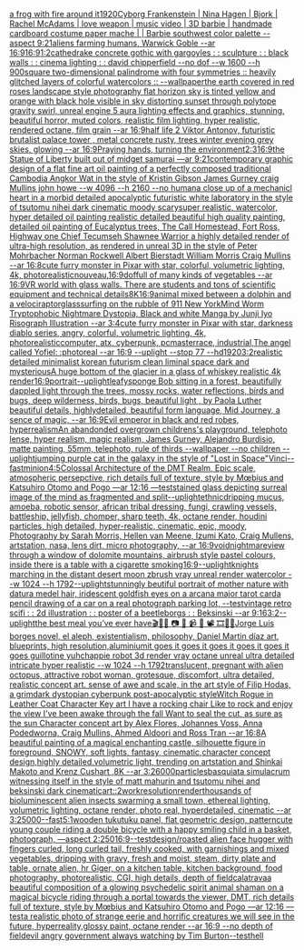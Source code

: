 [a frog with fire around it](https://www.ebank.nz/aiartgenerator?category=a%20frog%20with%20fire%20around%20it)[1920](https://www.ebank.nz/aiartgenerator?category=1920)[Cyborg  Frankenstein | Nina Hagen |  Bjork | Rachel McAdams | love weapon | music video | 3D barbie  | handmade cardboard costume paper mache | | Barbie southwest color palette  --aspect 9:21](https://www.ebank.nz/aiartgenerator?category=Cyborg%20%20Frankenstein%20%7C%20Nina%20Hagen%20%7C%20%20Bjork%20%7C%20Rachel%20McAdams%20%7C%20love%20weapon%20%7C%20music%20video%20%7C%203D%20barbie%20%20%7C%20handmade%20cardboard%20costume%20paper%20mache%20%7C%20%7C%20Barbie%20southwest%20color%20palette%20%20--aspect%209%3A21)[aliens farming humans, Warwick Goble --ar 16:9](https://www.ebank.nz/aiartgenerator?category=aliens%20farming%20humans%2C%20Warwick%20Goble%20--ar%2016%3A9)[16:9](https://www.ebank.nz/aiartgenerator?category=16%3A9)[1:2](https://www.ebank.nz/aiartgenerator?category=1%3A2)[cathedrake concrete gothic with gargoyles : : sculpture : : black walls : : cinema lighting : : david chipperfield --no dof --w 1600 --h 900](https://www.ebank.nz/aiartgenerator?category=cathedrake%20concrete%20gothic%20with%20gargoyles%20%3A%20%3A%20sculpture%20%3A%20%3A%20black%20walls%20%3A%20%3A%20cinema%20lighting%20%3A%20%3A%20david%20chipperfield%20--no%20dof%20--w%201600%20--h%20900)[square two-dimensional palindrome with four symmetries :: heavily glitched layers of colorful watercolors :: --wallpaper](https://www.ebank.nz/aiartgenerator?category=square%20two-dimensional%20palindrome%20with%20four%20symmetries%20%3A%3A%20heavily%20glitched%20layers%20of%20colorful%20watercolors%20%3A%3A%20--wallpaper)[the earth covered in red roses landscape style photography flat horizon sky is tinted yellow and orange with black hole visible in sky distorting sunset through polytope gravity swirl, unreal engine 5 aura lighting effects and graphics, stunning, beautiful horror, muted colors, realistic film lighting, hyper realistic, rendered octane, film grain --ar 16:9](https://www.ebank.nz/aiartgenerator?category=the%20earth%20covered%20in%20red%20roses%20landscape%20style%20photography%20flat%20horizon%20sky%20is%20tinted%20yellow%20and%20orange%20with%20black%20hole%20visible%20in%20sky%20distorting%20sunset%20through%20polytope%20gravity%20swirl%2C%20unreal%20engine%205%20aura%20lighting%20effects%20and%20graphics%2C%20stunning%2C%20beautiful%20horror%2C%20muted%20colors%2C%20realistic%20film%20lighting%2C%20hyper%20realistic%2C%20rendered%20octane%2C%20film%20grain%20--ar%2016%3A9)[half life 2 Viktor Antonov, futuristic brutalist palace tower , metal concrete rusty, trees winter evening grey skies, glowing --ar 16:9](https://www.ebank.nz/aiartgenerator?category=half%20life%202%20Viktor%20Antonov%2C%20futuristic%20brutalist%20palace%20tower%20%2C%20metal%20concrete%20rusty%2C%20trees%20winter%20evening%20grey%20skies%2C%20glowing%20--ar%2016%3A9)[Praying hands, turning the environment](https://www.ebank.nz/aiartgenerator?category=Praying%20hands%2C%20turning%20the%20environment)[2:3](https://www.ebank.nz/aiartgenerator?category=2%3A3)[16:9](https://www.ebank.nz/aiartgenerator?category=16%3A9)[the Statue of Liberty built out of midget samurai —ar 9:21](https://www.ebank.nz/aiartgenerator?category=the%20Statue%20of%20Liberty%20built%20out%20of%20midget%20samurai%20%E2%80%94ar%209%3A21)[contemporary graphic design of a flat fine art oil painting of a perfectly composed traditional Cambodia Angkor Wat in the style of Kristin Gibson James Gurney craig Mullins john howe --w 4096 --h 2160 --no human](https://www.ebank.nz/aiartgenerator?category=contemporary%20graphic%20design%20of%20a%20flat%20fine%20art%20oil%20painting%20of%20a%20perfectly%20composed%20traditional%20Cambodia%20Angkor%20Wat%20in%20the%20style%20of%20Kristin%20Gibson%20James%20Gurney%20craig%20Mullins%20john%20howe%20--w%204096%20--h%202160%20--no%20human)[a close up of a mechanicl heart in a morbid detailed apocalyptic futuristic white laboratory in the style of tsutomu nihei dark cinematic moody scary](https://www.ebank.nz/aiartgenerator?category=a%20close%20up%20of%20a%20mechanicl%20heart%20in%20a%20morbid%20detailed%20apocalyptic%20futuristic%20white%20laboratory%20in%20the%20style%20of%20tsutomu%20nihei%20dark%20cinematic%20moody%20scary)[super realistic, watercolor, hyper detailed oil painting realistic detailed beautiful high quality painting, detailed oil painting of Eucalyptus trees, The Call Homestead, Fort Ross, Highway one Chief Tecumseh Shawnee Warrior  a highly detailed render of ultra-high resolution, as rendered in unreal 3D in the style of Peter Mohrbacher Norman Rockwell Albert Bierstadt William Morris Craig Mullins --ar 16:8](https://www.ebank.nz/aiartgenerator?category=super%20realistic%2C%20watercolor%2C%20hyper%20detailed%20oil%20painting%20realistic%20detailed%20beautiful%20high%20quality%20painting%2C%20detailed%20oil%20painting%20of%20Eucalyptus%20trees%2C%20The%20Call%20Homestead%2C%20Fort%20Ross%2C%20Highway%20one%20Chief%20Tecumseh%20Shawnee%20Warrior%20%20a%20highly%20detailed%20render%20of%20ultra-high%20resolution%2C%20as%20rendered%20in%20unreal%203D%20in%20the%20style%20of%20Peter%20Mohrbacher%20Norman%20Rockwell%20Albert%20Bierstadt%20William%20Morris%20Craig%20Mullins%20--ar%2016%3A8)[cute furry monster in Pixar with star, colorful, volumetric lighting, 4k, photorealistic](https://www.ebank.nz/aiartgenerator?category=cute%20furry%20monster%20in%20Pixar%20with%20star%2C%20colorful%2C%20volumetric%20lighting%2C%204k%2C%20photorealistic)[nouveau,](https://www.ebank.nz/aiartgenerator?category=nouveau%2C)[16:9](https://www.ebank.nz/aiartgenerator?category=16%3A9)[dof](https://www.ebank.nz/aiartgenerator?category=dof)[full of many kinds of vegetables  --ar 16:9](https://www.ebank.nz/aiartgenerator?category=full%20of%20many%20kinds%20of%20vegetables%20%20--ar%2016%3A9)[VR world with glass walls. There are students and tons of scientific equipment and technical details](https://www.ebank.nz/aiartgenerator?category=VR%20world%20with%20glass%20walls.%20There%20are%20students%20and%20tons%20of%20scientific%20equipment%20and%20technical%20details)[8K](https://www.ebank.nz/aiartgenerator?category=8K)[16:9](https://www.ebank.nz/aiartgenerator?category=16%3A9)[animal mixed between a dolphin and a velociraptor](https://www.ebank.nz/aiartgenerator?category=animal%20mixed%20between%20a%20dolphin%20and%20a%20velociraptor)[glass](https://www.ebank.nz/aiartgenerator?category=glass)[surfing on the rubble of 911 New York](https://www.ebank.nz/aiartgenerator?category=surfing%20on%20the%20rubble%20of%20911%20New%20York)[Mind Worm  Tryptophobic Nightmare Dystopia, Black and white Manga by Junji Iyo Risograph  Illustration --ar 3:4](https://www.ebank.nz/aiartgenerator?category=Mind%20Worm%20%20Tryptophobic%20Nightmare%20Dystopia%2C%20Black%20and%20white%20Manga%20by%20Junji%20Iyo%20Risograph%20%20Illustration%20--ar%203%3A4)[cute furry monster in Pixar with star, darkness diablo series, angry, colorful, volumetric lighting, 4k, photorealistic](https://www.ebank.nz/aiartgenerator?category=cute%20furry%20monster%20in%20Pixar%20with%20star%2C%20darkness%20diablo%20series%2C%20angry%2C%20colorful%2C%20volumetric%20lighting%2C%204k%2C%20photorealistic)[computer, atx, cyberpunk, pcmasterrace, industrial,](https://www.ebank.nz/aiartgenerator?category=computer%2C%20atx%2C%20cyberpunk%2C%20pcmasterrace%2C%20industrial%2C)[The angel called Yofiel: :photoreal --ar 16:9 --uplight --stop 77 --hd](https://www.ebank.nz/aiartgenerator?category=The%20angel%20called%20Yofiel%3A%20%3Aphotoreal%20--ar%2016%3A9%20--uplight%20--stop%2077%20--hd)[1920](https://www.ebank.nz/aiartgenerator?category=1920)[3:2](https://www.ebank.nz/aiartgenerator?category=3%3A2)[realistic detailed minimalist korean futurism clean liminal space dark and mysterious](https://www.ebank.nz/aiartgenerator?category=realistic%20detailed%20minimalist%20korean%20futurism%20clean%20liminal%20space%20dark%20and%20mysterious)[A huge bottom of the glacier in a glass of whiskey realistic 4k render](https://www.ebank.nz/aiartgenerator?category=A%20huge%20bottom%20of%20the%20glacier%20in%20a%20glass%20of%20whiskey%20realistic%204k%20render)[16:9](https://www.ebank.nz/aiartgenerator?category=16%3A9)[portrait](https://www.ebank.nz/aiartgenerator?category=portrait)[--uplight](https://www.ebank.nz/aiartgenerator?category=--uplight)[leafy](https://www.ebank.nz/aiartgenerator?category=leafy)[sponge Bob sitting in a forest,  beautifully dappled light through the trees, mossy rocks, water reflections, birds and bugs, deep wilderness, birds, bugs, beautiful light , by  Paola Luther beautiful details, highlydetailed, beautiful form language, Mid Journey, a sence of magic, --ar 16:9](https://www.ebank.nz/aiartgenerator?category=sponge%20Bob%20sitting%20in%20a%20forest%2C%20%20beautifully%20dappled%20light%20through%20the%20trees%2C%20mossy%20rocks%2C%20water%20reflections%2C%20birds%20and%20bugs%2C%20deep%20wilderness%2C%20birds%2C%20bugs%2C%20beautiful%20light%20%2C%20by%20%20Paola%20Luther%20beautiful%20details%2C%20highlydetailed%2C%20beautiful%20form%20language%2C%20Mid%20Journey%2C%20a%20sence%20of%20magic%2C%20--ar%2016%3A9)[Evil emperor in black and red robes, hyperrealism](https://www.ebank.nz/aiartgenerator?category=Evil%20emperor%20in%20black%20and%20red%20robes%2C%20hyperrealism)[An abandonded overgrown childrens's playground, telephoto lense, hyper realism, magic realism, James Gurney, Alejandro Burdisio, matte painting, 55mm, telephoto, rule of thirds --wallpaper --no children --uplight](https://www.ebank.nz/aiartgenerator?category=An%20abandonded%20overgrown%20childrens%27s%20playground%2C%20telephoto%20lense%2C%20hyper%20realism%2C%20magic%20realism%2C%20James%20Gurney%2C%20Alejandro%20Burdisio%2C%20matte%20painting%2C%2055mm%2C%20telephoto%2C%20rule%20of%20thirds%20--wallpaper%20--no%20children%20--uplight)[jumping  purple cat in the galaxy in the style of "Lost in Space"](https://www.ebank.nz/aiartgenerator?category=jumping%20%20purple%20cat%20in%20the%20galaxy%20in%20the%20style%20of%20%22Lost%20in%20Space%22)[Vinci](https://www.ebank.nz/aiartgenerator?category=Vinci)[--fast](https://www.ebank.nz/aiartgenerator?category=--fast)[minion](https://www.ebank.nz/aiartgenerator?category=minion)[4:5](https://www.ebank.nz/aiartgenerator?category=4%3A5)[Colossal Architecture of the DMT Realm, Epic scale, atmospheric persepctive, rich details full of texture, style by Mœbius and Katsuhiro Otomo and Pogo —ar 12:16 —test](https://www.ebank.nz/aiartgenerator?category=Colossal%20Architecture%20of%20the%20DMT%20Realm%2C%20Epic%20scale%2C%20atmospheric%20persepctive%2C%20rich%20details%20full%20of%20texture%2C%20style%20by%20M%C5%93bius%20and%20Katsuhiro%20Otomo%20and%20Pogo%20%E2%80%94ar%2012%3A16%20%E2%80%94test)[stained glass depicting surreal image of the mind as fragmented and split](https://www.ebank.nz/aiartgenerator?category=stained%20glass%20depicting%20surreal%20image%20of%20the%20mind%20as%20fragmented%20and%20split)[--uplight](https://www.ebank.nz/aiartgenerator?category=--uplight)[ethnic](https://www.ebank.nz/aiartgenerator?category=ethnic)[dripping mucus, amoeba, robotic sensor, african tribal dressing, fungi, crawling vessels, battleship, jellyfish, chomper, sharp teeth, 4k, octane render, houdini particles, high detailed, hyper-realistic, cinematic, epic, moody, Photography by Sarah Morris, Hellen van Meene, Izumi Kato, Craig Mullens, artstation, nasa, lens dirt, micro photography, --ar 16:9](https://www.ebank.nz/aiartgenerator?category=dripping%20mucus%2C%20amoeba%2C%20robotic%20sensor%2C%20african%20tribal%20dressing%2C%20fungi%2C%20crawling%20vessels%2C%20battleship%2C%20jellyfish%2C%20chomper%2C%20sharp%20teeth%2C%204k%2C%20octane%20render%2C%20houdini%20particles%2C%20high%20detailed%2C%20hyper-realistic%2C%20cinematic%2C%20epic%2C%20moody%2C%20Photography%20by%20Sarah%20Morris%2C%20Hellen%20van%20Meene%2C%20Izumi%20Kato%2C%20Craig%20Mullens%2C%20artstation%2C%20nasa%2C%20lens%20dirt%2C%20micro%20photography%2C%20--ar%2016%3A9)[void](https://www.ebank.nz/aiartgenerator?category=void)[nightmare](https://www.ebank.nz/aiartgenerator?category=nightmare)[](https://www.ebank.nz/aiartgenerator?category=)[view through a window of dolomite mountains, airbrush style pastel colours, inside there is a table with a cigarette smoking](https://www.ebank.nz/aiartgenerator?category=view%20through%20a%20window%20of%20dolomite%20mountains%2C%20airbrush%20style%20pastel%20colours%2C%20inside%20there%20is%20a%20table%20with%20a%20cigarette%20smoking)[16:9](https://www.ebank.nz/aiartgenerator?category=16%3A9)[--uplight](https://www.ebank.nz/aiartgenerator?category=--uplight)[knights marching in the distant desert  moon zbrush vray unreal  render watercolor --w 1024 --h 1792](https://www.ebank.nz/aiartgenerator?category=knights%20marching%20in%20the%20distant%20desert%20%20moon%20zbrush%20vray%20unreal%20%20render%20watercolor%20--w%201024%20--h%201792)[--uplight](https://www.ebank.nz/aiartgenerator?category=--uplight)[stunningly beutiful portrait of mother nature with datura medel hair, iridescent goldfish eyes on a arcana major tarot card](https://www.ebank.nz/aiartgenerator?category=stunningly%20beutiful%20portrait%20of%20mother%20nature%20with%20datura%20medel%20hair%2C%20iridescent%20goldfish%20eyes%20on%20a%20arcana%20major%20tarot%20card)[a pencil drawing of a car on a real photograph parking lot, --test](https://www.ebank.nz/aiartgenerator?category=a%20pencil%20drawing%20of%20a%20car%20on%20a%20real%20photograph%20parking%20lot%2C%20--test)[vintage retro scifi : : 2d illustration : : poster of a beetleborgs : : Beksinski --ar 9:16](https://www.ebank.nz/aiartgenerator?category=vintage%20retro%20scifi%20%3A%20%3A%202d%20illustration%20%3A%20%3A%20poster%20of%20a%20beetleborgs%20%3A%20%3A%20Beksinski%20--ar%209%3A16)[3:2](https://www.ebank.nz/aiartgenerator?category=3%3A2)[--uplight](https://www.ebank.nz/aiartgenerator?category=--uplight)[the best meal you’ve ever have](https://www.ebank.nz/aiartgenerator?category=the%20best%20meal%20you%E2%80%99ve%20ever%20have)[🎬🌈📼 📷 📸 📹 🎥 📽 🎞🧬🌌](https://www.ebank.nz/aiartgenerator?category=%F0%9F%8E%AC%F0%9F%8C%88%F0%9F%93%BC%20%F0%9F%93%B7%20%F0%9F%93%B8%20%F0%9F%93%B9%20%F0%9F%8E%A5%20%F0%9F%93%BD%20%F0%9F%8E%9E%F0%9F%A7%AC%F0%9F%8C%8C)[Jorge Luis borges novel, el aleph, existentialism, philosophy, Daniel Martin díaz art, blueprints, high resolution,](https://www.ebank.nz/aiartgenerator?category=Jorge%20Luis%20borges%20novel%2C%20el%20aleph%2C%20existentialism%2C%20philosophy%2C%20Daniel%20Martin%20d%C3%ADaz%20art%2C%20blueprints%2C%20high%20resolution%2C)[aluminium](https://www.ebank.nz/aiartgenerator?category=aluminium)[it goes it goes it goes it goes it goes it goes guillotine yuh](https://www.ebank.nz/aiartgenerator?category=it%20goes%20it%20goes%20it%20goes%20it%20goes%20it%20goes%20it%20goes%20guillotine%20yuh)[chappie robot 3d render vray octane unreal ultra detailed intricate hyper realistic --w 1024 --h 1792](https://www.ebank.nz/aiartgenerator?category=chappie%20robot%203d%20render%20vray%20octane%20unreal%20ultra%20detailed%20intricate%20hyper%20realistic%20--w%201024%20--h%201792)[translucent, pregnant with alien octopus, attractive robot woman, grotesque, discomfort, ultra detailed, realistic concept art. sense of awe and scale, in the art style of Filip Hodas, a grimdark dystopian cyberpunk post-apocalyptic style](https://www.ebank.nz/aiartgenerator?category=translucent%2C%20pregnant%20with%20alien%20octopus%2C%20attractive%20robot%20woman%2C%20grotesque%2C%20discomfort%2C%20ultra%20detailed%2C%20realistic%20concept%20art.%20sense%20of%20awe%20and%20scale%2C%20in%20the%20art%20style%20of%20Filip%20Hodas%2C%20a%20grimdark%20dystopian%20cyberpunk%20post-apocalyptic%20style)[Witch Rogue in Leather Coat Character Key art I have a rocking chair Like to rock and enjoy the view I've been awake through the fall Want to seal the cut, as sure as the sun Character concept art by Alex Flores, Johannes Voss, Anna Podedworna, Craig Mullins, Ahmed Aldoori and Ross Tran --ar 16:8](https://www.ebank.nz/aiartgenerator?category=Witch%20Rogue%20in%20Leather%20Coat%20Character%20Key%20art%20I%20have%20a%20rocking%20chair%20Like%20to%20rock%20and%20enjoy%20the%20view%20I%27ve%20been%20awake%20through%20the%20fall%20Want%20to%20seal%20the%20cut%2C%20as%20sure%20as%20the%20sun%20Character%20concept%20art%20by%20Alex%20Flores%2C%20Johannes%20Voss%2C%20Anna%20Podedworna%2C%20Craig%20Mullins%2C%20Ahmed%20Aldoori%20and%20Ross%20Tran%20--ar%2016%3A8)[A beautiful painting of a magical enchanting castle, silhouette figure in foreground, SNOWY, soft lights, fantasy, cinematic,character concept design,highly detailed,volumetric light, trending on artstation and Shinkai Makoto and Krenz Cushart ,8K --ar 3:2](https://www.ebank.nz/aiartgenerator?category=A%20beautiful%20painting%20of%20a%20magical%20enchanting%20castle%2C%20silhouette%20figure%20in%20foreground%2C%20SNOWY%2C%20soft%20lights%2C%20fantasy%2C%20cinematic%2Ccharacter%20concept%20design%2Chighly%20detailed%2Cvolumetric%20light%2C%20trending%20on%20artstation%20and%20Shinkai%20Makoto%20and%20Krenz%20Cushart%20%2C8K%20--ar%203%3A2)[6000](https://www.ebank.nz/aiartgenerator?category=6000)[particles](https://www.ebank.nz/aiartgenerator?category=particles)[basquiat](https://www.ebank.nz/aiartgenerator?category=basquiat)[a simulacrum witnessing itself in the style of matt mahurin and tsutomu nihei and beksinski dark cinematic](https://www.ebank.nz/aiartgenerator?category=a%20simulacrum%20witnessing%20itself%20in%20the%20style%20of%20matt%20mahurin%20and%20tsutomu%20nihei%20and%20beksinski%20dark%20cinematic)[art::2](https://www.ebank.nz/aiartgenerator?category=art%3A%3A2)[work](https://www.ebank.nz/aiartgenerator?category=work)[resolution](https://www.ebank.nz/aiartgenerator?category=resolution)[render](https://www.ebank.nz/aiartgenerator?category=render)[thousands of bioluminescent alien insects swarming a small town, ethereal lighting, volumetric lighting, octane render, photo real, hyperdetailed, cinematic --ar 3:2](https://www.ebank.nz/aiartgenerator?category=thousands%20of%20bioluminescent%20alien%20insects%20swarming%20a%20small%20town%2C%20ethereal%20lighting%2C%20volumetric%20lighting%2C%20octane%20render%2C%20photo%20real%2C%20hyperdetailed%2C%20cinematic%20--ar%203%3A2)[5000](https://www.ebank.nz/aiartgenerator?category=5000)[--fast](https://www.ebank.nz/aiartgenerator?category=--fast)[5:1](https://www.ebank.nz/aiartgenerator?category=5%3A1)[wooden tukutuku panel, flat geometric design, pattern](https://www.ebank.nz/aiartgenerator?category=wooden%20tukutuku%20panel%2C%20flat%20geometric%20design%2C%20pattern)[cute young couple riding a double bicycle with a happy smiling child in a basket, photograph, —aspect 2:2](https://www.ebank.nz/aiartgenerator?category=cute%20young%20couple%20riding%20a%20double%20bicycle%20with%20a%20happy%20smiling%20child%20in%20a%20basket%2C%20photograph%2C%20%E2%80%94aspect%202%3A2)[50](https://www.ebank.nz/aiartgenerator?category=50)[16:9](https://www.ebank.nz/aiartgenerator?category=16%3A9)[--test](https://www.ebank.nz/aiartgenerator?category=--test)[design](https://www.ebank.nz/aiartgenerator?category=design)[/roasted   alien face hugger with fingers curled, long curled  tail, freshly cooked, with garnishings and mixed vegetables, dripping with gravy, fresh and moist, steam, dirty plate and table, ornate alien, hr Giger, on a kitchen table, kitchen background, food photography,  photorealistic, CGI, high details, depth of field](https://www.ebank.nz/aiartgenerator?category=/roasted%20%20%20alien%20face%20hugger%20with%20fingers%20curled%2C%20long%20curled%20%20tail%2C%20freshly%20cooked%2C%20with%20garnishings%20and%20mixed%20vegetables%2C%20dripping%20with%20gravy%2C%20fresh%20and%20moist%2C%20steam%2C%20dirty%20plate%20and%20table%2C%20ornate%20alien%2C%20hr%20Giger%2C%20on%20a%20kitchen%20table%2C%20kitchen%20background%2C%20food%20photography%2C%20%20photorealistic%2C%20CGI%2C%20high%20details%2C%20depth%20of%20field)[calatrava](https://www.ebank.nz/aiartgenerator?category=calatrava)[a beautiful composition of a glowing psychedelic spirit animal shaman on a magical bicycle riding through a portal towards the viewer, DMT,  rich details full of texture, style by Mœbius and Katsuhiro Otomo and Pogo —ar 12:16 —test](https://www.ebank.nz/aiartgenerator?category=a%20beautiful%20composition%20of%20a%20glowing%20psychedelic%20spirit%20animal%20shaman%20on%20a%20magical%20bicycle%20riding%20through%20a%20portal%20towards%20the%20viewer%2C%20DMT%2C%20%20rich%20details%20full%20of%20texture%2C%20style%20by%20M%C5%93bius%20and%20Katsuhiro%20Otomo%20and%20Pogo%20%E2%80%94ar%2012%3A16%20%E2%80%94test)[a realistic photo of strange eerie and horrific creatures we will see in the future, hyperreality,glossy paint, octane render --ar 16:9 --no depth of field](https://www.ebank.nz/aiartgenerator?category=a%20realistic%20photo%20of%20strange%20eerie%20and%20horrific%20creatures%20we%20will%20see%20in%20the%20future%2C%20hyperreality%2Cglossy%20paint%2C%20octane%20render%20--ar%2016%3A9%20--no%20depth%20of%20field)[evil angry government always watching by Tim Burton](https://www.ebank.nz/aiartgenerator?category=evil%20angry%20government%20always%20watching%20by%20Tim%20Burton)[--test](https://www.ebank.nz/aiartgenerator?category=--test)[hell](https://www.ebank.nz/aiartgenerator?category=hell)